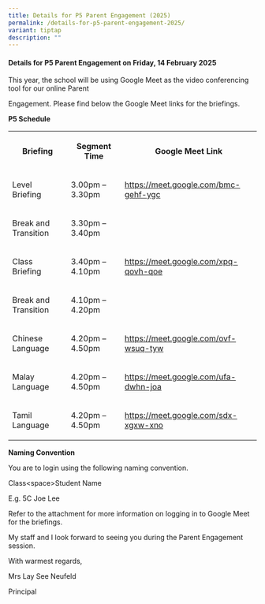 ```yaml
---
title: Details for P5 Parent Engagement (2025)
permalink: /details-for-p5-parent-engagement-2025/
variant: tiptap
description: ""
---
```

<h4>Details for P5 Parent Engagement on Friday, 14 February 2025</h4>
<p>This year, the school will be using Google Meet as the video conferencing
tool for our online Parent</p>
<p>Engagement. Please find below the Google Meet links for the briefings.</p>
<p><strong>P5 Schedule</strong>
</p>
<table style="minWidth: 75px">
<colgroup>
<col>
<col>
<col>
</colgroup>
<tbody>
<tr>
<th rowspan="1" colspan="1">
<p>Briefing</p>
</th>
<th rowspan="1" colspan="1">
<p>Segment Time</p>
</th>
<th rowspan="1" colspan="1">
<p>Google Meet Link</p>
</th>
</tr>
<tr>
<td rowspan="1" colspan="1">
<p>Level Briefing</p>
</td>
<td rowspan="1" colspan="1">
<p>3.00pm – 3.30pm</p>
</td>
<td rowspan="1" colspan="1">
<p><a href="https://meet.google.com/bmc-gehf-ygc" rel="noopener noreferrer nofollow" target="_blank">https://meet.google.com/bmc-gehf-ygc</a>
</p>
</td>
</tr>
<tr>
<td rowspan="1" colspan="1">
<p>Break and Transition</p>
</td>
<td rowspan="1" colspan="1">
<p>3.30pm – 3.40pm</p>
</td>
<td rowspan="1" colspan="1">
<p></p>
</td>
</tr>
<tr>
<td rowspan="1" colspan="1">
<p>Class Briefing</p>
</td>
<td rowspan="1" colspan="1">
<p>3.40pm – 4.10pm</p>
</td>
<td rowspan="1" colspan="1">
<p><a href="https://meet.google.com/xpq-qovh-qoe" rel="noopener noreferrer nofollow" target="_blank">https://meet.google.com/xpq-qovh-qoe</a>
</p>
</td>
</tr>
<tr>
<td rowspan="1" colspan="1">
<p>Break and Transition</p>
</td>
<td rowspan="1" colspan="1">
<p>4.10pm – 4.20pm</p>
</td>
<td rowspan="1" colspan="1">
<p></p>
</td>
</tr>
<tr>
<td rowspan="1" colspan="1">
<p>Chinese Language</p>
</td>
<td rowspan="1" colspan="1">
<p>4.20pm – 4.50pm</p>
</td>
<td rowspan="1" colspan="1">
<p><a href="https://meet.google.com/ovf-wsuq-tyw" rel="noopener noreferrer nofollow" target="_blank">https://meet.google.com/ovf-wsuq-tyw</a>
</p>
</td>
</tr>
<tr>
<td rowspan="1" colspan="1">
<p>Malay Language</p>
</td>
<td rowspan="1" colspan="1">
<p>4.20pm – 4.50pm</p>
</td>
<td rowspan="1" colspan="1">
<p><a href="https://meet.google.com/ufa-dwhn-joa" rel="noopener noreferrer nofollow" target="_blank">https://meet.google.com/ufa-dwhn-joa</a>
</p>
</td>
</tr>
<tr>
<td rowspan="1" colspan="1">
<p>Tamil Language</p>
</td>
<td rowspan="1" colspan="1">
<p>4.20pm – 4.50pm</p>
</td>
<td rowspan="1" colspan="1">
<p><a href="https://meet.google.com/sdx-xgxw-xno" rel="noopener noreferrer nofollow" target="_blank">https://meet.google.com/sdx-xgxw-xno</a>
</p>
</td>
</tr>
</tbody>
</table>
<p><strong>Naming Convention</strong>
</p>
<p>You are to login using the following naming convention.</p>
<p>Class&lt;space&gt;Student Name</p>
<p>E.g. 5C Joe Lee</p>
<p>Refer to the attachment for more information on logging in to Google Meet
for the briefings.</p>
<p>My staff and I look forward to seeing you during the Parent Engagement
session.</p>
<p>With warmest regards,</p>
<p>Mrs Lay See Neufeld</p>
<p>Principal</p>